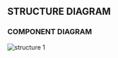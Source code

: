 ## STRUCTURE DIAGRAM

### COMPONENT DIAGRAM

![structure 1](https://user-images.githubusercontent.com/99074356/156680826-52601bbb-49bb-472b-aaf1-c2bebcfcc29f.png)
